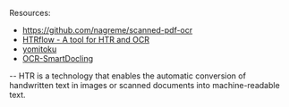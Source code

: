 Resources:
- https://github.com/nagreme/scanned-pdf-ocr
- [HTRflow - A tool for HTR and OCR](https://huggingface.co/blog/Gabriel/htrflow)
- [yomitoku](https://note.com/npaka/n/n807fa0526997)
- [OCR-SmartDocling](https://pub.towardsai.net/building-local-ocr-application-smoldocling-a-step-by-step-guide-part-1-2bc900bd56e9)

-- HTR is a technology that enables the automatic conversion of handwritten text in images or scanned documents into machine-readable text. 
